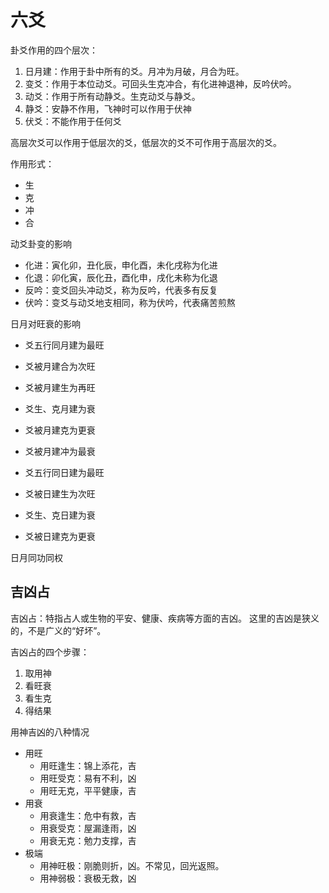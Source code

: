 # 六爻

卦爻作用的四个层次：
1. 日月建：作用于卦中所有的爻。月冲为月破，月合为旺。
2. 变爻：作用于本位动爻。可回头生克冲合，有化进神退神，反吟伏吟。
3. 动爻：作用于所有动静爻。生克动爻与静爻。
4. 静爻：安静不作用，飞神时可以作用于伏神
5. 伏爻：不能作用于任何爻

高层次爻可以作用于低层次的爻，低层次的爻不可作用于高层次的爻。

作用形式：
- 生
- 克
- 冲
- 合

动爻卦变的影响

- 化进：寅化卯，丑化辰，申化酉，未化戌称为化进
- 化退：卯化寅，辰化丑，酉化申，戌化未称为化退
- 反吟：变爻回头冲动爻，称为反吟，代表多有反复
- 伏吟：变爻与动爻地支相同，称为伏吟，代表痛苦煎熬

日月对旺衰的影响

- 爻五行同月建为最旺
- 爻被月建合为次旺
- 爻被月建生为再旺
- 爻生、克月建为衰
- 爻被月建克为更衰
- 爻被月建冲为最衰

- 爻五行同日建为最旺
- 爻被日建生为次旺
- 爻生、克日建为衰
- 爻被日建克为更衰

日月同功同权


## 吉凶占

吉凶占：特指占人或生物的平安、健康、疾病等方面的吉凶。
这里的吉凶是狭义的，不是广义的“好坏”。

吉凶占的四个步骤：
1. 取用神
2. 看旺衰
3. 看生克
4. 得结果

用神吉凶的八种情况
- 用旺
  - 用旺逢生：锦上添花，吉
  - 用旺受克：易有不利，凶
  - 用旺无克，平平健康，吉
- 用衰
  - 用衰逢生：危中有救，吉
  - 用衰受克：屋漏逢雨，凶
  - 用衰无克：勉力支撑，吉
- 极端
  - 用神旺极：刚脆则折，凶。不常见，回光返照。
  - 用神弱极：衰极无救，凶

